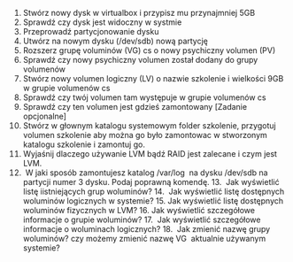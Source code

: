 1.  Stwórz nowy dysk w virtualbox i przypisz mu przynajmniej 5GB  
2.  Sprawdź czy dysk jest widoczny w systmie
3.  Przeprowadź partycjonowanie dysku
4.  Utwórz na nowym dysku (/dev/sdb) nową partycję
5.  Rozszerz grupę voluminów (VG) cs o nowy psychiczny volumen (PV)
6.  Sprawdź czy nowy psychiczny volumen został dodany do grupy volumenów
7.  Stwórz nowy volumen logiczny (LV) o nazwie szkolenie i wielkości 9GB w grupie volumenów cs
8.  Sprawdź czy twój volumen tam występuje w grupie volumenów cs
9.  Sprawdź czy ten volumen jest gdzieś zamontowany
[Zadanie opcjonalne]
10.  Stwórz w głownym katalogu systemowym folder szkolenie, przygotuj volumen szkolenie aby można go było zamontowac w stworzonym katalogu szkolenie i zamontuj go.
11. Wyjaśnij dlaczego używanie LVM bądź RAID jest zalecane i czym jest LVM.
12.  W jaki sposób zamontujesz katalog /var/log  na dysku /dev/sdb na partycji numer 3 dysku. Podaj poprawną komendę.
13.  Jak wyświetlić listę iistniejących grup woluminów?
14.  Jak wyświetlić listę dostępnych woluminów logicznych w systemie?
15. Jak wyświetlić listę dostępnych woluminów fizycznych w LVM?
16. Jak wyświetlić szczegółowe informacje o grupie woluminów?
17.  Jak wyświetlić szczegółowe informacje o woluminach logicznych?
18.  Jak zmienić nazwę grupy woluminów? czy możemy zmienić nazwę VG  aktualnie używanym systemie?  